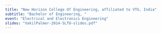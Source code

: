 ```yaml
---
title: "New Horizon College Of Engineering, affiliated to VTU, India"
subtitle: "Bachelor of Engineering, "
event: "Electrical and Electronics Engineering"
slides: "VakilPalmer-2014-SLTU-slides.pdf"
---
```

